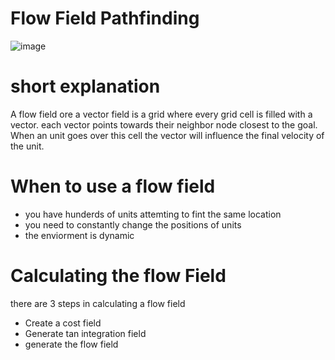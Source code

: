 # Flow Field Pathfinding
![image](https://user-images.githubusercontent.com/78808866/148690567-36aed7bd-ec31-439b-8f26-fe4dfc0e992e.png)

# short explanation
A flow field ore a vector field is a grid where every grid cell is filled with a vector.
each vector points towards their neighbor node closest to the goal.
When an unit goes over this cell the vector will influence the final velocity of the unit.

# When to use a flow field
* you have hunderds of units attemting to fint the same location
* you need to constantly change the positions of units
* the enviorment is dynamic

# Calculating the flow Field
there are 3 steps in calculating a flow field
* Create a cost field
* Generate tan integration field
* generate the flow field

